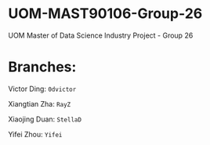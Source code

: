 # UOM-MAST90106-Group-26
UOM Master of Data Science Industry Project - Group 26

# Branches:
Victor Ding: `0dvictor`

Xiangtian Zha: `RayZ`

Xiaojing Duan: `StellaD`

Yifei Zhou: `Yifei`

